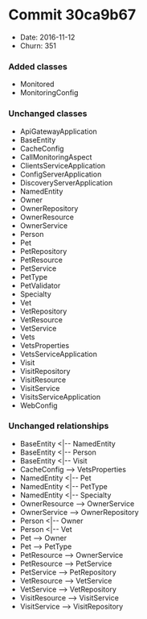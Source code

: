 # Commit 30ca9b67
- Date: 2016-11-12
- Churn: 351
### Added classes
- Monitored
- MonitoringConfig
### Unchanged classes
- ApiGatewayApplication
- BaseEntity
- CacheConfig
- CallMonitoringAspect
- ClientsServiceApplication
- ConfigServerApplication
- DiscoveryServerApplication
- NamedEntity
- Owner
- OwnerRepository
- OwnerResource
- OwnerService
- Person
- Pet
- PetRepository
- PetResource
- PetService
- PetType
- PetValidator
- Specialty
- Vet
- VetRepository
- VetResource
- VetService
- Vets
- VetsProperties
- VetsServiceApplication
- Visit
- VisitRepository
- VisitResource
- VisitService
- VisitsServiceApplication
- WebConfig

### Unchanged relationships
- BaseEntity <|-- NamedEntity
- BaseEntity <|-- Person
- BaseEntity <|-- Visit
- CacheConfig --> VetsProperties
- NamedEntity <|-- Pet
- NamedEntity <|-- PetType
- NamedEntity <|-- Specialty
- OwnerResource --> OwnerService
- OwnerService --> OwnerRepository
- Person <|-- Owner
- Person <|-- Vet
- Pet --> Owner
- Pet --> PetType
- PetResource --> OwnerService
- PetResource --> PetService
- PetService --> PetRepository
- VetResource --> VetService
- VetService --> VetRepository
- VisitResource --> VisitService
- VisitService --> VisitRepository